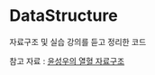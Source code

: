 # DataStructure
자료구조 및 실습 강의를 듣고 정리한 코드
</br>

참고 자료 : [윤성우의 열혈 자료구조](http://orentec.co.kr/booklist/DA_ST_1/book_sub1.php)
